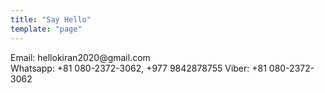 ```yaml
---
title: "Say Hello"
template: "page"
---
```


<div>
Email: hellokiran2020@gmail.com
</div>
<div>
Whatsapp: +81 080-2372-3062, +977 9842878755
Viber: +81 080-2372-3062
</div>